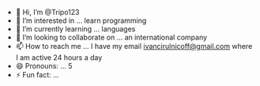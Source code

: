 - 👋 Hi, I’m @Tripo123
- 👀 I’m interested in ...
learn programming
- 🌱 I’m currently learning ...
languages
- 💞️ I’m looking to collaborate on ...
an international company
- 📫 How to reach me ...
I have my email ivancirulnicoff@gmail.com where I am active 24 hours a day
- 😄 Pronouns: ... 5
- ⚡ Fun fact: ...

<!---
Tripo123/Tripo123 is a ✨ special ✨ repository because its `README.md` (this file) appears on your GitHub profile.
You can click the Preview link to take a look at your changes.
--->
